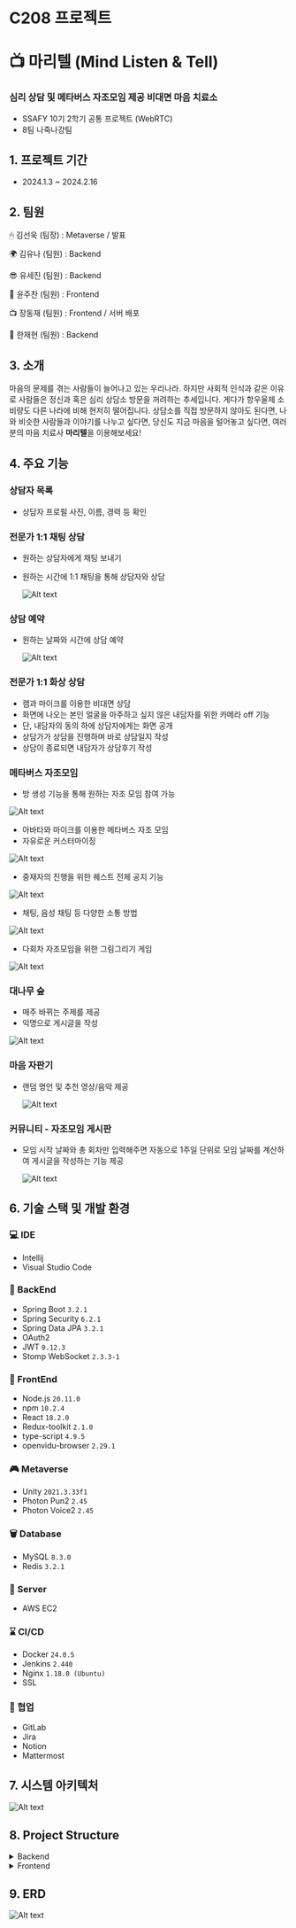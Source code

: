 # C208 프로젝트
# 📺 마리텔 (Mind Listen & Tell)

### 심리 상담 및 메타버스 자조모임 제공 비대면 마음 치료소

- SSAFY 10기 2학기 공통 프로젝트 (WebRTC)
- 8팀 나죽나강팀

## 1. 프로젝트 기간

- 2024.1.3 ~ 2024.2.16

## 2. 팀원

🖱 김선욱 (팀장) : Metaverse / 발표

🌍 김유나 (팀원) : Backend

😎 유세진 (팀원) : Backend

🍷 윤주찬 (팀원) : Frontend

📺 장동재 (팀원) : Frontend / 서버 배포

💪 한재현 (팀원) : Backend

## 3. 소개

마음의 문제를 겪는 사람들이 늘어나고 있는 우리나라. 하지만 사회적 인식과 같은 이유로 사람들은 정신과 혹은 심리 상담소 방문을 꺼려하는 추세입니다. 게다가 항우울제 소비량도 다른 나라에 비해 현저히 떨어집니다. 상담소를 직접 방문하지 않아도 된다면, 나와 비슷한 사람들과 이야기를 나누고 싶다면, 당신도 지금 마음을 털어놓고 싶다면, 여러분의 마음 치료사 **마리텔**을 이용해보세요!

## 4. 주요 기능

### 상담자 목록

- 상담자 프로필 사진, 이름, 경력 등 확인

### 전문가 1:1 채팅 상담

- 원하는 상담자에게 채팅 보내기
- 원하는 시간에 1:1 채팅을 통해 상담자와 상담
    
    ![Alt text](exec/Images/%EC%B1%84%ED%8C%85.gif)
    

### 상담 예약

- 원하는 날짜와 시간에 상담 예약
    
    ![Alt text](exec/Images/%EC%83%81%EB%8B%B4%EC%98%88%EC%95%BD.gif)
    

### 전문가 1:1 화상 상담

- 캠과 마이크를 이용한 비대면 상담
- 화면에 나오는 본인 얼굴을 마주하고 싶지 않은 내담자를 위한 카메라 off 기능
- 단, 내담자의 동의 하에 상담자에게는 화면 공개
- 상담가가 상담을 진행하며 바로 상담일지 작성
- 상담이 종료되면 내담자가 상담후기 작성

### 메타버스 자조모임

- 방 생성 기능을 통해 원하는 자조 모임 참여 가능

![Alt text](exec/Images/Untitled.gif)

- 아바타와 마이크를 이용한 메타버스 자조 모임
- 자유로운 커스터마이징

![Alt text](<exec/Images/Untitled (1).gif>)

- 중재자의 진행을 위한 퀘스트 전체 공지 기능

![Alt text](<exec/Images/Untitled (2).gif>)

- 채팅, 음성 채팅 등 다양한 소통 방법

![Alt text](<exec/Images/Untitled (3).gif>)

- 다회차 자조모임을 위한 그림그리기 게임

![Alt text](<exec/Images/Untitled (4).gif>)

### 대나무 숲

- 매주 바뀌는 주제를 제공
- 익명으로 게시글을 작성
    
![Alt text](<exec/Images/대나무 숲.gif>)
    

### 마음 자판기

- 랜덤 명언 및 추천 영상/음악 제공
    
    ![Alt text](exec/Images/%EB%A7%88%EC%9D%8C%EC%9E%90%ED%8C%90%EA%B8%B0.gif)
    

### 커뮤니티 - 자조모임 게시판

- 모임 시작 날짜와 총 회차만 입력해주면 자동으로 1주일 단위로 모임 날짜를 계산하여 게시글을 작성하는 기능 제공
    
    ![Alt text](<exec/Images/자조모임 게시판.gif>)
    

## 6. 기술 스택 및 개발 환경

### **💻 IDE**

- Intellij
- Visual Studio Code

### **🔧** BackEnd

- Spring Boot `3.2.1`
- Spring Security `6.2.1`
- Spring Data JPA `3.2.1`
- OAuth2
- JWT `0.12.3`
- Stomp WebSocket `2.3.3-1`

### **🎨** FrontEnd

- Node.js  `20.11.0`
- npm `10.2.4`
- React `18.2.0`
- Redux-toolkit `2.1.0`
- type-script `4.9.5`
- openvidu-browser `2.29.1`

### 🎮 Metaverse

- Unity `2021.3.33f1`
- Photon Pun2 `2.45`
- Photon Voice2 `2.45`

### 🗑 Database

- MySQL `8.3.0`
- Redis `3.2.1`

### **🚀** Server

- AWS EC2

### ⌛ CI/CD

- Docker `24.0.5`
- Jenkins `2.440`
- Nginx `1.18.0 (Ubuntu)`
- SSL

### **🤝** 협업

- GitLab
- Jira
- Notion
- Mattermost

## 7. 시스템 아키텍처

![Alt text](exec/Images/Untitled.png)

## 8. Project Structure

<details>
<summary>Backend</summary>

    
    \---src
        \---main
            +---java
            |   \---com
            |       \---ssafy
            |           \---malitell
            |               |   Initializer.java
            |               |   MalitellApplication.java
            |               |
            |               +---config
            |               |       RedisCacheConfig.java
            |               |       RedisConfig.java
            |               |       SecurityConfig.java
            |               |       WebSocketConfig.java
            |               |
            |               +---controller
            |               |       AuthController.java
            |               |       CapsuleController.java
            |               |       ChatController.java
            |               |       CommentController.java
            |               |       CommunityController.java
            |               |       CounselingController.java
            |               |       GatheringController.java
            |               |       MessageController.java
            |               |       MindLetGoController.java
            |               |       OverComingController.java
            |               |       ScrapController.java
            |               |       SelfHelpGroupController.java
            |               |       UserController.java
            |               |
            |               +---domain
            |               |   +---auth
            |               |   |       CustomOAuth2User.java
            |               |   |       emailAuth.java
            |               |   |
            |               |   +---board
            |               |   |   |   Community.java
            |               |   |   |   Gathering.java
            |               |   |   |   OverComing.java
            |               |   |   |
            |               |   |   \---comment
            |               |   |           CommunityComment.java
            |               |   |           GatheringComment.java
            |               |   |           OverComingComment.java
            |               |   |
            |               |   +---capsule
            |               |   |       Capsule.java
            |               |   |
            |               |   +---chat
            |               |   |       ChatMessage.java
            |               |   |       ChatRoom.java
            |               |   |
            |               |   +---counseling
            |               |   |       Counseling.java
            |               |   |       CounselingLog.java
            |               |   |       CounselingReview.java
            |               |   |
            |               |   +---mindletgo
            |               |   |       MindLetGo.java
            |               |   |       MindLetGoTopic.java
            |               |   |
            |               |   +---scrap
            |               |   |       Scrap.java
            |               |   |
            |               |   +---selfhelpgroup
            |               |   |       SelfHelpGroup.java
            |               |   |       SelfHelpGroupUser.java
            |               |   |       SelfHelpType.java
            |               |   |
            |               |   +---tag
            |               |   |       StatusTag.java
            |               |   |       WorryTag.java
            |               |   |       WorryTagConverter.java
            |               |   |
            |               |   \---user
            |               |           User.java
            |               |
            |               +---dto
            |               |   +---request
            |               |   |   +---auth
            |               |   |   |       CheckCertificationRequestDto.java
            |               |   |   |       EmailCertificationRequestDto.java
            |               |   |   |       FindIdRequestDto.java
            |               |   |   |       IdCheckRequestDto.java
            |               |   |   |       PasswordRequestDto.java
            |               |   |   |       SignUpRequestDto.java
            |               |   |   |
            |               |   |   +---board
            |               |   |   |   +---comment
            |               |   |   |   |       CommentRequestDto.java
            |               |   |   |   |
            |               |   |   |   +---community
            |               |   |   |   |       CommunityRequestDto.java
            |               |   |   |   |       CommunityUpdateRequestDto.java
            |               |   |   |   |
            |               |   |   |   +---gathering
            |               |   |   |   |       GatheringCreateRequestDto.java
            |               |   |   |   |       GatheringUpdateRequestDto.java
            |               |   |   |   |
            |               |   |   |   \---overcoming
            |               |   |   |           OverComingRequestDto.java
            |               |   |   |           OverComingUpdateRequestDto.java
            |               |   |   |
            |               |   |   +---chat
            |               |   |   |       ChatMessageDto.java
            |               |   |   |       ChatMessageRequestDto.java
            |               |   |   |       ChatRequestDto.java
            |               |   |   |       ChatRoomDto.java
            |               |   |   |
            |               |   |   +---counseling
            |               |   |   |       CounselingLogRequestDto.java
            |               |   |   |       CounselingReviewRequestDto.java
            |               |   |   |       ReserveRequestDto.java
            |               |   |   |
            |               |   |   +---mindletgo
            |               |   |   |       MindLetGoRequestDto.java
            |               |   |   |
            |               |   |   +---scrap
            |               |   |   |       ScrapRequestDto.java
            |               |   |   |
            |               |   |   +---tag
            |               |   |   |       TagRequestDto.java
            |               |   |   |
            |               |   |   \---user
            |               |   |           ClientJoinRequestDto.java
            |               |   |           ClientUpdateRequestDto.java
            |               |   |           CounselorJoinRequestDto.java
            |               |   |           CounselorUpdateRequestDto.java
            |               |   |
            |               |   \---response
            |               |       |   ResponseDto.java
            |               |       |
            |               |       +---auth
            |               |       |       CheckCertificationResponseDto.java
            |               |       |       EmailCertificationResponseDto.java
            |               |       |       FindIdResponseDto.java
            |               |       |       IdCheckResponseDto.java
            |               |       |       SignUpResponseDto.java
            |               |       |
            |               |       +---board
            |               |       |   |   MyBoardListResponseDto.java
            |               |       |   |
            |               |       |   +---comment
            |               |       |   |       CommentResponseDto.java
            |               |       |   |
            |               |       |   +---community
            |               |       |   |       CommunityListResponseDto.java
            |               |       |   |       CommunityResponseDto.java
            |               |       |   |
            |               |       |   +---gathering
            |               |       |   |       BoardResponseDto.java
            |               |       |   |       GatheringListResponseDto.java
            |               |       |   |       GatheringResponseDto.java
            |               |       |   |       GatheringScrapResponseDto.java
            |               |       |   |
            |               |       |   \---overcoming
            |               |       |           OverComingListResponseDto.java
            |               |       |           OverComingResponseDto.java
            |               |       |
            |               |       +---capsule
            |               |       |       CapsuleResponseDto.java
            |               |       |
            |               |       +---chat
            |               |       |       ChatMessageResponseDto.java
            |               |       |       ChatRoomResponseDto.java
            |               |       |
            |               |       +---counseling
            |               |       |       CounselingLogOrderByDateResponseDto1.java
            |               |       |       CounselingLogOrderByDateResponseDto2.java
            |               |       |       CounselingLogResponseDto.java
            |               |       |       CounselorResponseDto.java
            |               |       |       CounselorReviewResponseDto.java
            |               |       |       MyCounselingLogResponseDto.java
            |               |       |       MyCounselingReviewResponseDto.java
            |               |       |       ReservationInfoResponseDto.java
            |               |       |       ReservationListResponseDto.java
            |               |       |
            |               |       +---mindletgo
            |               |       |       MindLetGoListDto.java
            |               |       |       MindLetGoTopicResponseDto.java
            |               |       |
            |               |       +---selfhelpgroup
            |               |       |       SelfHelpGroupResponseDto.java
            |               |       |
            |               |       \---user
            |               |               ClientResponseDto.java
            |               |               CounselorResponseDto.java
            |               |               CustomUserDetails.java
            |               |               UserResponseDto.java
            |               |
            |               +---handler
            |               |       OAuth2SuccessHandler.java
            |               |       StompHandler.java
            |               |
            |               +---jwt
            |               |       JWTFilter.java
            |               |       JWTUtil.java
            |               |       LoginFilter.java
            |               |
            |               +---repository
            |               |   +---board
            |               |   |   +---community
            |               |   |   |       CommunityCommentRepository.java
            |               |   |   |       CommunityRepository.java
            |               |   |   |
            |               |   |   +---gathering
            |               |   |   |       GatheringCommentRepository.java
            |               |   |   |       GatheringRepository.java
            |               |   |   |
            |               |   |   \---overcoming
            |               |   |           OverComingCommentRepository.java
            |               |   |           OverComingRepository.java
            |               |   |
            |               |   +---capsule
            |               |   |       CapsuleRepository.java
            |               |   |
            |               |   +---chat
            |               |   |       ChatMessageMongoRepository.java
            |               |   |       ChatMessageRepository.java
            |               |   |       ChatRoomRepository.java
            |               |   |
            |               |   +---counseling
            |               |   |   |   CounselingRepository.java
            |               |   |   |   CounselingRepositoryCustom.java
            |               |   |   |   CounselingRepositoryImpl.java
            |               |   |   |
            |               |   |   +---log
            |               |   |   |       CounselingLogRepository.java
            |               |   |   |
            |               |   |   \---review
            |               |   |           CounselingReviewRepository.java
            |               |   |           CounselingReviewRepositoryCustom.java
            |               |   |           CounselingReviewRepositoryImpl.java
            |               |   |
            |               |   +---mindletgo
            |               |   |       MindLetGoRepository.java
            |               |   |       MindLetGoTopicRepositoryImpl.java
            |               |   |
            |               |   +---scrap
            |               |   |       ScrapRepository.java
            |               |   |       ScrapRepositoryImpl.java
            |               |   |
            |               |   +---selfhelpgroup
            |               |   |       SelfHelpGroupRepository.java
            |               |   |       SelfHelpGroupUserRepository.java
            |               |   |
            |               |   \---user
            |               |           CertificationRepository.java
            |               |           UserRepository.java
            |               |           UserRepositoryCustom.java
            |               |           UserRepositoryImpl.java
            |               |
            |               +---service
            |               |   |   AuthService.java
            |               |   |   CapsuleService.java
            |               |   |   CommunityCommentService.java
            |               |   |   CommunityService.java
            |               |   |   CounselingService.java
            |               |   |   CustomUserDetailsService.java
            |               |   |   GatheringCommentService.java
            |               |   |   GatheringService.java
            |               |   |   MindLetGoService.java
            |               |   |   OverComingCommentService.java
            |               |   |   OverComingService.java
            |               |   |   ScrapService.java
            |               |   |   SelfHelpGroupService.java
            |               |   |   UserService.java
            |               |   |
            |               |   +---chat
            |               |   |       ChatService.java
            |               |   |       RedisPublisher.java
            |               |   |       RedisSubscriber.java
            |               |   |
            |               |   \---implement
            |               |           AuthServiceImplement.java
            |               |           OAuth2UserServiceImplement.java
            |               |
            |               \---util
            |                       AESUtil.java
            |                       CertificationNumber.java
            |                       EmailUtil.java
            |                       ResponseCode.java
            |                       ResponseMessage.java
            |                       Scheduler.java
            |
            \---resources
                    application.properties
    
</details>

<details>
<summary>Frontend</summary>


    src
    ├─ App.tsx
    ├─ assets
    │  ├─ fonts
    │  │  ├─ Font.css
    │  │  └─ NanumSquareNeo-Variable.woff
    │  └─ images
    │     ├─ auth
    │     │  ├─ login
    │     │  │  ├─ kakao.png
    │     │  │  └─ naver.png
    │     │  └─ signup
    │     │     ├─ client.png
    │     │     └─ counselor.png
    │     ├─ banner
    │     │  ├─ bamboo.png
    │     │  ├─ counsel.png
    │     │  ├─ metaverse.png
    │     │  └─ worry.png
    │     ├─ favicon.png
    │     ├─ malitell.png
    │     ├─ nav
    │     │  └─ logo.png
    │     ├─ star.png
    │     └─ vendingMachine
    │        ├─ cardBack.png
    │        ├─ cardFront.png
    │        ├─ explosion.gif
    │        ├─ fast.gif
    │        ├─ lastFrame.png
    │        └─ normal.gif
    ├─ components
    │  ├─ article
    │  │  ├─ articleCreate
    │  │  │  ├─ createArticleForm.tsx
    │  │  │  ├─ createGatherForm.tsx
    │  │  │  └─ createOvercomeForm.tsx
    │  │  ├─ articleDetail
    │  │  │  ├─ comment.tsx
    │  │  │  ├─ commentList.tsx
    │  │  │  ├─ communityContent.tsx
    │  │  │  ├─ createComment.tsx
    │  │  │  ├─ gatherContent.tsx
    │  │  │  ├─ overcomeContent.tsx
    │  │  │  ├─ search.tsx
    │  │  │  ├─ title.tsx
    │  │  │  ├─ titleGather.tsx
    │  │  │  ├─ titleOvercome.tsx
    │  │  │  └─ types.ts
    │  │  ├─ articleList
    │  │  │  ├─ article.tsx
    │  │  │  ├─ articleList.tsx
    │  │  │  ├─ articleMenu.tsx
    │  │  │  ├─ filter.tsx
    │  │  │  └─ searchBox.tsx
    │  │  ├─ components.md
    │  │  └─ recommendedArticle.tsx
    │  ├─ auth
    │  │  ├─ login
    │  │  │  ├─ login.tsx
    │  │  │  └─ loginEmail.tsx
    │  │  ├─ profile
    │  │  │  ├─ current.tsx
    │  │  │  ├─ currentMenu.tsx
    │  │  │  ├─ menu.tsx
    │  │  │  ├─ myArticle.tsx
    │  │  │  ├─ myCounselClient.tsx
    │  │  │  ├─ myCounselCounselor.tsx
    │  │  │  ├─ myGathering.tsx
    │  │  │  ├─ myInfoClient.tsx
    │  │  │  ├─ myReservation.tsx
    │  │  │  ├─ myReview.tsx
    │  │  │  ├─ myScrab.tsx
    │  │  │  └─ passwordChange.tsx
    │  │  └─ signup
    │  │     ├─ certification.tsx
    │  │     ├─ client
    │  │     │  └─ clientForm.tsx
    │  │     ├─ complete.tsx
    │  │     ├─ counselor
    │  │     │  └─ counselorForm.tsx
    │  │     ├─ regex.ts
    │  │     ├─ selection
    │  │     │  └─ selection.tsx
    │  │     └─ signup.tsx
    │  ├─ bamboo
    │  │  ├─ filter.tsx
    │  │  ├─ message.tsx
    │  │  ├─ messageCreate.tsx
    │  │  ├─ messageList.tsx
    │  │  ├─ modal.tsx
    │  │  └─ subject.tsx
    │  ├─ chat
    │  │  ├─ chatting.tsx
    │  │  └─ list.tsx
    │  ├─ common
    │  │  ├─ banners
    │  │  │  ├─ bamboo.tsx
    │  │  │  └─ metaverse.tsx
    │  │  ├─ nav.tsx
    │  │  ├─ notification.tsx
    │  │  ├─ vendingMachine
    │  │  │  ├─ card.tsx
    │  │  │  ├─ content.tsx
    │  │  │  └─ modal.tsx
    │  │  └─ vendingmachine.tsx
    │  ├─ counsel
    │  │  ├─ components.md
    │  │  ├─ counselorDetail
    │  │  │  ├─ buttonBox.tsx
    │  │  │  ├─ counselorInfo.tsx
    │  │  │  ├─ createChat.tsx
    │  │  │  ├─ profileBox.tsx
    │  │  │  ├─ review.tsx
    │  │  │  └─ reviewList.tsx
    │  │  └─ counselorList
    │  │     ├─ counselor.tsx
    │  │     ├─ counselors.tsx
    │  │     ├─ createChat.tsx
    │  │     ├─ filter.tsx
    │  │     └─ searchBox.tsx
    │  ├─ counselling
    │  │  ├─ Chat.tsx
    │  │  ├─ Controls.tsx
    │  │  ├─ Form.tsx
    │  │  ├─ Session.tsx
    │  │  └─ Video.tsx
    │  ├─ home
    │  │  ├─ articles.tsx
    │  │  ├─ banners
    │  │  │  ├─ bamboo.tsx
    │  │  │  └─ metaverse.tsx
    │  │  ├─ carousel.tsx
    │  │  ├─ components.md
    │  │  ├─ counsel.tsx
    │  │  └─ nav.tsx
    │  └─ reservation
    │     └─ reservationFirst
    │        └─ buttonBox.tsx
    ├─ custom.d.ts
    ├─ index.tsx
    ├─ routes
    │  ├─ article
    │  │  ├─ articleCreate.tsx
    │  │  ├─ articleDetail.tsx
    │  │  ├─ articleList.tsx
    │  │  └─ articleUpdate.tsx
    │  ├─ auth
    │  │  └─ profile.tsx
    │  ├─ bamboo
    │  │  └─ bamboo.tsx
    │  ├─ counsel
    │  │  ├─ counselEvaluation.tsx
    │  │  ├─ counselingClient.tsx
    │  │  ├─ counselingCounselor.tsx
    │  │  ├─ counselingNotice.tsx
    │  │  ├─ counselorDetail.tsx
    │  │  ├─ counselorList.tsx
    │  │  └─ reservation
    │  │     ├─ reservationConfirm.tsx
    │  │     ├─ reservationFirst.tsx
    │  │     └─ reservationSecond.tsx
    │  ├─ counselling
    │  │  ├─ counselling.tsx
    │  │  └─ review.tsx
    │  ├─ etc
    │  │  ├─ calendar.tsx
    │  │  ├─ loading.tsx
    │  │  ├─ notFound.tsx
    │  │  └─ selfTest.tsx
    │  ├─ home
    │  │  └─ home.tsx
    │  └─ test.tsx
    ├─ store
    │  ├─ article
    │  │  ├─ boardSlice.ts
    │  │  ├─ communitySlice.ts
    │  │  ├─ gatherSlice.ts
    │  │  └─ overcomingSlice.ts
    │  ├─ auth
    │  │  ├─ authTypes.ts
    │  │  ├─ profileSlice.ts
    │  │  ├─ signupFocusSlice.ts
    │  │  ├─ signupFormDataSlice.ts
    │  │  ├─ signupProcedure.ts
    │  │  └─ userSlice.ts
    │  ├─ axiosInstance.ts
    │  ├─ chat
    │  │  └─ chatSlice.ts
    │  ├─ common
    │  │  └─ loginModalSlice.ts
    │  ├─ counsel
    │  │  ├─ counselSlice.ts
    │  │  ├─ counselorFilter.ts
    │  │  └─ reserveSlice.ts
    │  ├─ etc
    │  │  ├─ capsuleSlice.ts
    │  │  └─ maletgoSlice.ts
    │  ├─ sessionStorage.ts
    │  └─ store.ts
    └─ styles
       ├─ article
       │  ├─ article.ts
       │  ├─ articleDetail
       │  │  ├─ comment.ts
       │  │  ├─ commentList.ts
       │  │  ├─ content.ts
       │  │  ├─ createComment.ts
       │  │  ├─ search.ts
       │  │  └─ title.ts
       │  ├─ articleList.ts
       │  ├─ articleMenu.ts
       │  ├─ createForm.ts
       │  ├─ filter.ts
       │  ├─ grid.ts
       │  ├─ recommendedArticle.ts
       │  └─ searchBox.ts
       ├─ auth
       │  ├─ login.tsx
       │  ├─ loginEmail.tsx
       │  ├─ profile
       │  │  ├─ currentMenu.ts
       │  │  ├─ grid.ts
       │  │  ├─ menu.ts
       │  │  ├─ myArticle.ts
       │  │  ├─ myCounsel.ts
       │  │  ├─ myGathering.ts
       │  │  ├─ myInfo.ts
       │  │  ├─ myReservation.ts
       │  │  ├─ myReview.ts
       │  │  ├─ myScrab.ts
       │  │  └─ passwordChage.ts
       │  └─ signup
       │     ├─ certification.ts
       │     ├─ client
       │     │  └─ clientForm.ts
       │     ├─ complete.tsx
       │     ├─ counselor
       │     │  └─ counselorForm.ts
       │     ├─ emailCertification.ts
       │     ├─ selection
       │     │  ├─ selection.tsx
       │     │  └─ selectionText.tsx
       │     └─ signup.tsx
       ├─ bamboo
       │  ├─ filter.ts
       │  ├─ grid.ts
       │  ├─ message.ts
       │  ├─ messageList.ts
       │  ├─ modal.ts
       │  └─ subject.ts
       ├─ chat
       │  ├─ chatting.ts
       │  └─ list.ts
       ├─ common
       │  ├─ banner.ts
       │  ├─ nav.tsx
       │  ├─ notification.tsx
       │  ├─ vendingMachine
       │  │  ├─ card.ts
       │  │  ├─ content.ts
       │  │  └─ modal.ts
       │  └─ vendingmachine.tsx
       ├─ counsel
       │  ├─ buttonBox.ts
       │  ├─ counselor.ts
       │  ├─ counselorInfo.ts
       │  ├─ counselors.ts
       │  ├─ filterBox.ts
       │  ├─ grid.ts
       │  ├─ profileBox.ts
       │  ├─ review.ts
       │  ├─ reviewList.ts
       │  └─ searchBox.ts
       ├─ counselling
       │  ├─ Chat.ts
       │  ├─ Controls.ts
       │  ├─ Counselling.ts
       │  ├─ Form.ts
       │  ├─ Session.ts
       │  ├─ Video.ts
       │  └─ review.ts
       ├─ etc
       │  ├─ calendar.ts
       │  ├─ loading.tsx
       │  └─ notFound.ts
       ├─ grid.ts
       ├─ grid.tsx
       ├─ home
       │  ├─ articles.ts
       │  ├─ articles.tsx
       │  ├─ banner.ts
       │  ├─ banner.tsx
       │  ├─ carousel.ts
       │  ├─ carousel.tsx
       │  ├─ counsel.ts
       │  ├─ counsel.tsx
       │  ├─ grid.ts
       │  ├─ nav.ts
       │  └─ nav.tsx
       └─ index.css
    
</details>

## 9. ERD

![Alt text](exec/Images/erd.PNG.png)
